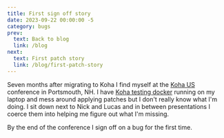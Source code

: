 ```yaml
---
title: First sign off story
date: 2023-09-22 00:00:00 -5
category: bugs
prev:
  text: Back to blog
  link: /blog
next:
  text: First patch story
  link: /blog/first-patch-story
---
```


Seven months after migrating to Koha I find myself at the [Koha US](https://koha-us.org/events/conferences/2023-koha-us-annual-conference-portsmouth-nh/) conference in Portsmouth, NH. I have [Koha testing docker](https://gitlab.com/koha-community/koha-testing-docker) running on my laptop and mess around applying patches but I don't really know what I'm doing. I sit down next to Nick and Lucas and in between presentations I coerce them into helping me figure out what I'm missing.

By the end of the conference I sign off on a bug for the first time.
<Bug :id='34275'/>

